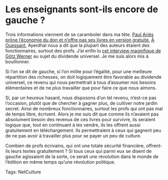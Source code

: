 # Les enseignants sont-ils encore de gauche ?

Trois informations viennent de se caramboler dans ma tête. [Paul Ariès prône l’économie du don et n’offre pas ses livres en version gratuite.](http://blog.tcrouzet.com/2010/09/02/la-dangereuse-decroissance-ou-l%E2%80%99inconsistance-de-paul-aries/) [À Ouessant](http://blog.tcrouzet.com/tag/numerile/), Ayerdhal nous a dit que la plupart des auteurs étaient des fonctionnaires, surtout des profs. J’ai enfin lu [cet interview magnifique de Götz Werner](http://www.mediapart.fr/club/edition/les-francais-letranger-de-mediapart/article/280810/1000-pour-chacun-du-nourisson-au-vie) au sujet du dividende universel. Je me suis alors mis à bouillonner.<span id="more-19066"></span>

Si l’on se dit de gauche, si l’on milite pour l’égalité, pour une meilleure répartition des richesses, on doit logiquement être favorable au dividende universel, ce revenu qui nous permettrait à tous d’assumer nos besoins élémentaires et de ne plus travailler que pour faire ce que nous aimons.

Si, par un heureux hasard, nous disposons d’un tel revenu, n’est-ce pas l’occasion, plutôt que de chercher à gagner plus, de cultiver notre jardin secret. Ainsi de nombreux fonctionnaires, surtout les profs qui ont pas mal de temps libre, écrivent. Alors je me suis dit que comme ils n’avaient pas absolument besoin des revenus de ces livres pour survivre, ils seraient logique que, tout en continuant à les vendre, ils les offrent aussi gratuitement en téléchargement. Ils permettraient à ceux qui gagnent peu de ne pas avoir à travailler plus pour se payer un peu de culture.

Combien de profs écrivains, qui ont une totale sécurité financière, offrent-ils leurs textes gratuitement ? Si tous ceux qui parmi eux se disent de gauche agissaient de la sorte, ce serait une révolution dans le monde de l’édition en même temps qu’une révolution politique.

Tags: NetCulture